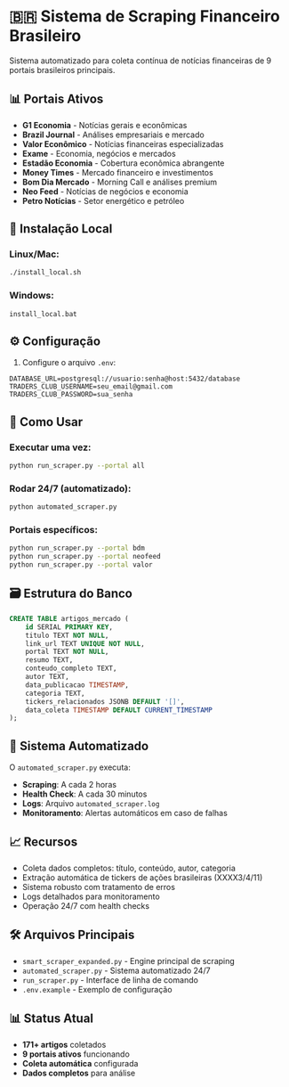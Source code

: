 # 🇧🇷 Sistema de Scraping Financeiro Brasileiro

Sistema automatizado para coleta contínua de notícias financeiras de 9 portais brasileiros principais.

## 📊 Portais Ativos

- **G1 Economia** - Notícias gerais e econômicas
- **Brazil Journal** - Análises empresariais e mercado
- **Valor Econômico** - Notícias financeiras especializadas
- **Exame** - Economia, negócios e mercados
- **Estadão Economia** - Cobertura econômica abrangente
- **Money Times** - Mercado financeiro e investimentos
- **Bom Dia Mercado** - Morning Call e análises premium
- **Neo Feed** - Notícias de negócios e economia
- **Petro Notícias** - Setor energético e petróleo

## 🚀 Instalação Local

### Linux/Mac:
```bash
./install_local.sh
```

### Windows:
```batch
install_local.bat
```

## ⚙️ Configuração

1. Configure o arquivo `.env`:
```env
DATABASE_URL=postgresql://usuario:senha@host:5432/database
TRADERS_CLUB_USERNAME=seu_email@gmail.com
TRADERS_CLUB_PASSWORD=sua_senha
```

## 📝 Como Usar

### Executar uma vez:
```bash
python run_scraper.py --portal all
```

### Rodar 24/7 (automatizado):
```bash
python automated_scraper.py
```

### Portais específicos:
```bash
python run_scraper.py --portal bdm
python run_scraper.py --portal neofeed
python run_scraper.py --portal valor
```

## 🗃️ Estrutura do Banco

```sql
CREATE TABLE artigos_mercado (
    id SERIAL PRIMARY KEY,
    titulo TEXT NOT NULL,
    link_url TEXT UNIQUE NOT NULL,
    portal TEXT NOT NULL,
    resumo TEXT,
    conteudo_completo TEXT,
    autor TEXT,
    data_publicacao TIMESTAMP,
    categoria TEXT,
    tickers_relacionados JSONB DEFAULT '[]',
    data_coleta TIMESTAMP DEFAULT CURRENT_TIMESTAMP
);
```

## 🔄 Sistema Automatizado

O `automated_scraper.py` executa:
- **Scraping**: A cada 2 horas
- **Health Check**: A cada 30 minutos
- **Logs**: Arquivo `automated_scraper.log`
- **Monitoramento**: Alertas automáticos em caso de falhas

## 📈 Recursos

- Coleta dados completos: título, conteúdo, autor, categoria
- Extração automática de tickers de ações brasileiras (XXXX3/4/11)
- Sistema robusto com tratamento de erros
- Logs detalhados para monitoramento
- Operação 24/7 com health checks

## 🛠️ Arquivos Principais

- `smart_scraper_expanded.py` - Engine principal de scraping
- `automated_scraper.py` - Sistema automatizado 24/7
- `run_scraper.py` - Interface de linha de comando
- `.env.example` - Exemplo de configuração

## 📊 Status Atual

- **171+ artigos** coletados
- **9 portais ativos** funcionando
- **Coleta automática** configurada
- **Dados completos** para análise